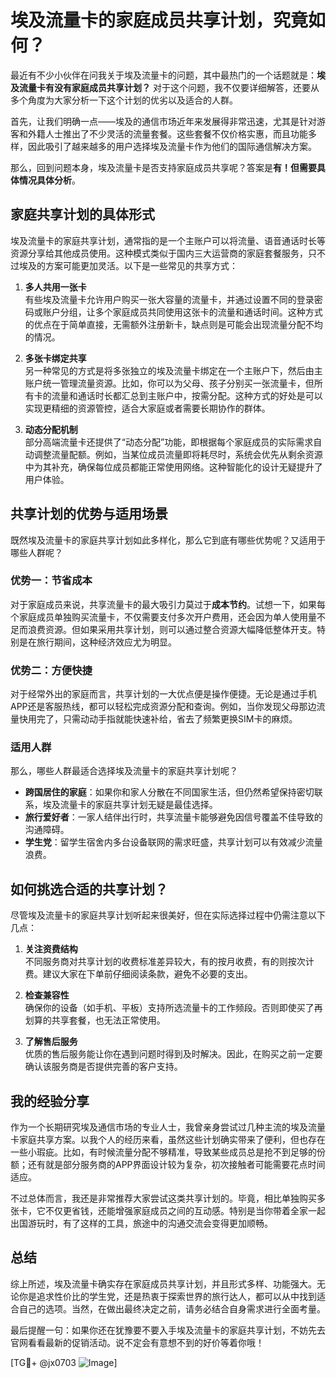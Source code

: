 # 埃及流量卡的家庭成员共享计划，究竟如何？

最近有不少小伙伴在问我关于埃及流量卡的问题，其中最热门的一个话题就是：**埃及流量卡有没有家庭成员共享计划？** 对于这个问题，我不仅要详细解答，还要从多个角度为大家分析一下这个计划的优劣以及适合的人群。

首先，让我们明确一点——埃及的通信市场近年来发展得非常迅速，尤其是针对游客和外籍人士推出了不少灵活的流量套餐。这些套餐不仅价格实惠，而且功能多样，因此吸引了越来越多的用户选择埃及流量卡作为他们的国际通信解决方案。

那么，回到问题本身，埃及流量卡是否支持家庭成员共享呢？答案是**有！但需要具体情况具体分析**。

## 家庭共享计划的具体形式

埃及流量卡的家庭共享计划，通常指的是一个主账户可以将流量、语音通话时长等资源分享给其他成员使用。这种模式类似于国内三大运营商的家庭套餐服务，只不过埃及的方案可能更加灵活。以下是一些常见的共享方式：

1. **多人共用一张卡**  
   有些埃及流量卡允许用户购买一张大容量的流量卡，并通过设置不同的登录密码或账户分组，让多个家庭成员共同使用这张卡的流量和通话时间。这种方式的优点在于简单直接，无需额外注册新卡，缺点则是可能会出现流量分配不均的情况。

2. **多张卡绑定共享**  
   另一种常见的方式是将多张独立的埃及流量卡绑定在一个主账户下，然后由主账户统一管理流量资源。比如，你可以为父母、孩子分别买一张流量卡，但所有卡的流量和通话时长都汇总到主账户中，按需分配。这种方式的好处是可以实现更精细的资源管控，适合大家庭或者需要长期协作的群体。

3. **动态分配机制**  
   部分高端流量卡还提供了“动态分配”功能，即根据每个家庭成员的实际需求自动调整流量配额。例如，当某位成员流量即将耗尽时，系统会优先从剩余资源中为其补充，确保每位成员都能正常使用网络。这种智能化的设计无疑提升了用户体验。

## 共享计划的优势与适用场景

既然埃及流量卡的家庭共享计划如此多样化，那么它到底有哪些优势呢？又适用于哪些人群呢？

### 优势一：节省成本

对于家庭成员来说，共享流量卡的最大吸引力莫过于**成本节约**。试想一下，如果每个家庭成员单独购买流量卡，不仅需要支付多次开户费用，还会因为单人使用量不足而浪费资源。但如果采用共享计划，则可以通过整合资源大幅降低整体开支。特别是在旅行期间，这种经济效应尤为明显。

### 优势二：方便快捷

对于经常外出的家庭而言，共享计划的一大优点便是操作便捷。无论是通过手机APP还是客服热线，都可以轻松完成资源分配和查询。例如，当你发现父母那边流量快用完了，只需动动手指就能快速补给，省去了频繁更换SIM卡的麻烦。

### 适用人群

那么，哪些人群最适合选择埃及流量卡的家庭共享计划呢？

- **跨国居住的家庭**：如果你和家人分散在不同国家生活，但仍然希望保持密切联系，埃及流量卡的家庭共享计划无疑是最佳选择。
- **旅行爱好者**：一家人结伴出行时，共享流量卡能够避免因信号覆盖不佳导致的沟通障碍。
- **学生党**：留学生宿舍内多台设备联网的需求旺盛，共享计划可以有效减少流量浪费。

## 如何挑选合适的共享计划？

尽管埃及流量卡的家庭共享计划听起来很美好，但在实际选择过程中仍需注意以下几点：

1. **关注资费结构**  
   不同服务商对共享计划的收费标准差异较大，有的按月收费，有的则按次计费。建议大家在下单前仔细阅读条款，避免不必要的支出。

2. **检查兼容性**  
   确保你的设备（如手机、平板）支持所选流量卡的工作频段。否则即使买了再划算的共享套餐，也无法正常使用。

3. **了解售后服务**  
   优质的售后服务能让你在遇到问题时得到及时解决。因此，在购买之前一定要确认该服务商是否提供完善的客户支持。

## 我的经验分享

作为一个长期研究埃及通信市场的专业人士，我曾亲身尝试过几种主流的埃及流量卡家庭共享方案。以我个人的经历来看，虽然这些计划确实带来了便利，但也存在一些小瑕疵。比如，有时候流量分配不够精准，导致某些成员总是抢不到足够的份额；还有就是部分服务商的APP界面设计较为复杂，初次接触者可能需要花点时间适应。

不过总体而言，我还是非常推荐大家尝试这类共享计划的。毕竟，相比单独购买多张卡，它不仅更省钱，还能增强家庭成员之间的互动感。特别是当你带着全家一起出国游玩时，有了这样的工具，旅途中的沟通交流会变得更加顺畅。

## 总结

综上所述，埃及流量卡确实存在家庭成员共享计划，并且形式多样、功能强大。无论你是追求性价比的学生党，还是热衷于探索世界的旅行达人，都可以从中找到适合自己的选项。当然，在做出最终决定之前，请务必结合自身需求进行全面考量。

最后提醒一句：如果你还在犹豫要不要入手埃及流量卡的家庭共享计划，不妨先去官网看看最新的促销活动。说不定会有意想不到的好价等着你哦！

[TG💪+ @jx0703 ![Image](https://github.com/user-attachments/assets/dbca1d08-cadb-493c-b0ec-ad6f7a83f270)]